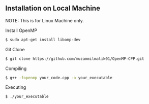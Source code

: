 
## Installation on Local Machine
NOTE: This is for Linux Machine only.

Install OpenMP
```bash
$ sudo apt-get install libomp-dev
```
Git Clone

```bash
$ git clone https://github.com/muzammilmalik01/OpenMP-CPP.git

```
Compiling 
```bash
$ g++ -fopenmp your_code.cpp -o your_executable 
```
Executing
```bash
$ ./your_executable
```
